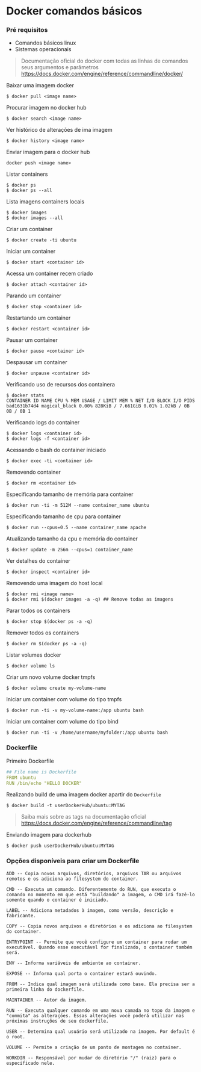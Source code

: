 
# Docker comandos básicos

### Pré requisitos
- Comandos básicos linux
- Sistemas operacionais
  
> Documentação oficial do docker com todas as linhas de comandos seus argumentos e parâmetros
https://docs.docker.com/engine/reference/commandline/docker/

Baixar uma imagem docker
```ssh
$ docker pull <image name>
```
Procurar imagem no docker hub
```ssh
$ docker search <image name>
```
Ver histórico de alterações de ima imagem
```ssh 
$ docker history <image name>
```
Enviar imagem para o docker hub
```ssh
docker push <image name>
```
Listar containers
```ssh
$ docker ps
$ docker ps --all
```
Lista imagens containers locais
```ssh
$ docker images
$ docker images --all
```
Criar um container
```ssh
$ docker create -ti ubuntu
```
Iniciar um container
```ssh
$ docker start <container id>
```
Acessa um container recem criado
```ssh
$ docker attach <container id>
```
Parando um container
```ssh
$ docker stop <container id>
```
Restartando um container
```ssh
$ docker restart <container id>
```
Pausar um container
```ssh
$ docker pause <container id>
```
Despausar um container
```ssh
$ docker unpause <container id>
```
Verificando uso de recursos dos containera
```ssh
$ docker stats
CONTAINER ID NAME CPU % MEM USAGE / LIMIT MEM % NET I/O BLOCK I/O PIDS
bad1631b74d4 magical_black 0.00% 828KiB / 7.661GiB 0.01% 1.02kB / 0B 0B / 0B 1
```
Verificando logs do container
```ssh
$ docker logs <container id>
$ docker logs -f <container id>
```
Acessando o bash do container iniciado
```ssh
$ docker exec -ti <container id>
```
Removendo container
```ssh
$ docker rm <container id>
```
Especificando tamanho de memória para container
```ssh
$ docker run -ti -m 512M --name container_name ubuntu
```
Especificando tamanho de cpu para container
```ssh
$ docker run --cpus=0.5 --name container_name apache
```
Atualizando tamanho da cpu e memória do container
```ssh
$ docker update -m 256m --cpus=1 container_name
```
Ver detalhes do container
```ssh
$ docker inspect <container id>
```
Removendo uma imagem do host local
```ssh
$ docker rmi <image name>
$ docker rmi $(docker images -a -q) ## Remove todas as imagens
```
Parar todos os containers
```ssh
$ docker stop $(docker ps -a -q)
```
Remover todos os containers
```ssh
$ docker rm $(docker ps -a -q)
```
Listar volumes docker
```ssh
$ docker volume ls
```
Criar um novo volume docker tmpfs
```ssh
$ docker volume create my-volume-name
```
Iniciar um container com volume do tipo tmpfs
```ssh
$ docker run -ti -v my-volume-name:/app ubuntu bash
```
Iniciar um container com volume do tipo bind
```ssh
$ docker run -ti -v /home/username/myfolder:/app ubuntu bash
```
### Dockerfile

Primeiro Dockerfile
```yaml
## File name is Dockerfile
FROM ubuntu
RUN /bin/echo "HELLO DOCKER"
```
Realizando build de uma imagem docker apartir do `Dockerfile`
```ssh
$ docker build -t userDockerHub/ubuntu:MYTAG
```
> Saiba mais sobre as tags na documentação oficial https://docs.docker.com/engine/reference/commandline/tag

Enviando imagem para dockerhub
```ssh
$ docker push userDockerHub/ubuntu:MYTAG
```
### Opções disponíveis para criar um Dockerfile
```
ADD -- Copia novos arquivos, diretórios, arquivos TAR ou arquivos remotos e os adiciona ao filesystem do container.

CMD -- Executa um comando. Diferentemente do RUN, que executa o comando no momento em que está "buildando" a imagem, o CMD irá fazê-lo somente quando o container é iniciado.

LABEL -- Adiciona metadados à imagem, como versão, descrição e fabricante.

COPY -- Copia novos arquivos e diretórios e os adiciona ao filesystem do container.

ENTRYPOINT -- Permite que você configure um container para rodar um executável. Quando esse executável for finalizado, o container também será.

ENV -- Informa variáveis de ambiente ao container.

EXPOSE -- Informa qual porta o container estará ouvindo.

FROM -- Indica qual imagem será utilizada como base. Ela precisa ser a primeira linha do dockerfile.

MAINTAINER -- Autor da imagem.

RUN -- Executa qualquer comando em uma nova camada no topo da imagem e "commita" as alterações. Essas alterações você poderá utilizar nas próximas instruções de seu dockerfile.

USER -- Determina qual usuário será utilizado na imagem. Por default é o root.

VOLUME -- Permite a criação de um ponto de montagem no container.

WORKDIR -- Responsável por mudar do diretório "/" (raiz) para o especificado nele.
```